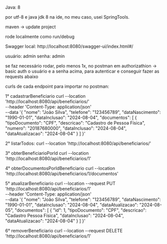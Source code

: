 Java: 8

por utf-8 e java jdk 8 na ide, no meu caso, usei SpringTools.

maven -> update project

rode localmente como run/debug

Swagger local: http://localhost:8080/swagger-ui/index.html#/

usuário: admin
senha: admin

se faz necessário rodar, pelo menos 1x, no postman em authorizathion -> basic auth o usuário e a senha acima, para autenticar e conseguir fazer as requests abaixo

curls de cada endpoint para importar no postman:

1° cadastrarBeneficiario
curl --location 'http://localhost:8080/api/beneficiarios/' \
--header 'Content-Type: application/json' \
--data '{
    "nome": "João Silva",
    "telefone": "123456789",
    "dataNascimento": "1990-01-01",
    "dataInclusao": "2024-08-04",
    "documentos": [
        {
            "tipoDocumento": "CPF",
            "descricao": "Cadastro de Pessoa Física",
            "numero": "20187680000",
            "dataInclusao": "2024-08-04",
            "dataAtualizacao": "2024-08-04"
        }
    ]
}'

2° listarTodos:
curl --location 'http://localhost:8080/api/beneficiarios/'

3° obterBeneficiarioPorId
curl --location 'http://localhost:8080/api/beneficiarios/1'

4° obterDocumentosPorIdBeneficiario
curl --location 'http://localhost:8080/api/beneficiarios/1/documentos'

5° atualizarBeneficiario
curl --location --request PUT 'http://localhost:8080/api/beneficiarios/1' \
--header 'Content-Type: application/json' \
--data '{
    "nome": "João Silva",
    "telefone": "123456789",
    "dataNascimento": "1990-01-01",
    "dataInclusao": "2024-08-04",
    "dataAtualizacao": "2024-08-05",
    "documentos": [
        {
            "id": 1,
            "tipoDocumento": "CPF",
            "descricao": "Cadastro Pessoa Física",
            "dataInclusao": "2024-08-04",
            "dataAtualizacao": "2024-08-04"
        }
    ]
}'

6° removerBeneficiario
curl --location --request DELETE 'http://localhost:8080/api/beneficiarios/1'